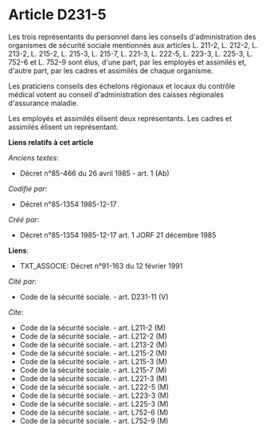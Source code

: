 # Article D231-5

Les trois représentants du personnel dans les conseils d'administration des organismes de sécurité sociale mentionnés aux
articles L. 211-2, L. 212-2, L. 213-2, L. 215-2, L. 215-3, L. 215-7, L. 221-3, L. 222-5, L. 223-3, L. 225-3, L. 752-6 et L.
752-9 sont élus, d'une part, par les employés et assimilés et, d'autre part, par les cadres et assimilés de chaque
organisme. 

Les praticiens conseils des échelons régionaux et locaux du contrôle médical votent au conseil d'administration des caisses
régionales d'assurance maladie. 

Les employés et assimilés élisent deux représentants. Les cadres et assimilés élisent un représentant.

**Liens relatifs à cet article**

_Anciens textes_:

  - Décret n°85-466 du 26 avril 1985 - art. 1 (Ab)

_Codifié par_:

  - Décret n°85-1354 1985-12-17

_Créé par_:

  - Décret n°85-1354 1985-12-17 art. 1 JORF 21 décembre 1985

**Liens**:

  - TXT_ASSOCIE: Décret n°91-163 du 12 février 1991

_Cité par_:

  - Code de la sécurité sociale. - art. D231-11 (V)

_Cite_:

  - Code de la sécurité sociale. - art. L211-2 (M)
  - Code de la sécurité sociale. - art. L212-2 (M)
  - Code de la sécurité sociale. - art. L213-2 (M)
  - Code de la sécurité sociale. - art. L215-2 (M)
  - Code de la sécurité sociale. - art. L215-3 (M)
  - Code de la sécurité sociale. - art. L215-7 (M)
  - Code de la sécurité sociale. - art. L221-3 (M)
  - Code de la sécurité sociale. - art. L222-5 (M)
  - Code de la sécurité sociale. - art. L223-3 (M)
  - Code de la sécurité sociale. - art. L225-3 (M)
  - Code de la sécurité sociale. - art. L752-6 (M)
  - Code de la sécurité sociale. - art. L752-9 (M)
